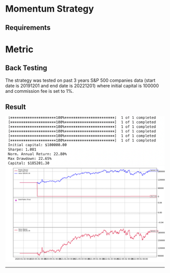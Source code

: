 # Momentum Strategy


## Requirements




# Metric 



## Back Testing
The strategy was tested on past 3 years S&P 500 companies data (start date is 20191201 and end date is 20221201) where initial capital is 100000 and commission fee is set to 1%.




## Result

![](images/outcome.png)
![](images/outcome_plot.png)


---

